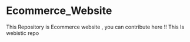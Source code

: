 # Ecommerce_Website

This Repository is Ecommerce website , you can contribute here !!
This Is webistic repo
